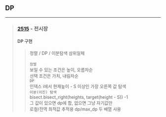 ## DP

* * *

> ### [2515](https://www.acmicpc.net/problem/2515) - 전시장
>#### DP 구현
>> 정렬 / DP / 이분탐색 삼위일체<br /><br />
> `정렬`<br />
> 보일 수 있는 조건은 높이, 오름차순<br />
> 선택 조건은 가치, 내림차순<br />
> `DP`<br />
> 인덱스 i에서 현재높이 - S 이상인 가장 오른쪽 값 탐색<br />
> `이분(이진) 탐색`<br />
> bisect.bisect_right(heights, target(height - S)) -1<br />
> 그 값이 있으면 dp에 합, 없으면 그냥 자기값만<br />
> 로컬/전역 최적값 추적용 dp/max_dp 두 배열 사용
